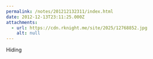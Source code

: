 ```yaml
---
permalink: /notes/201212132311/index.html
date: 2012-12-13T23:11:25.000Z
attachments:
  - url: https://cdn.rknight.me/site/2025/12768852.jpg
    alt: null
---
```


Hiding
